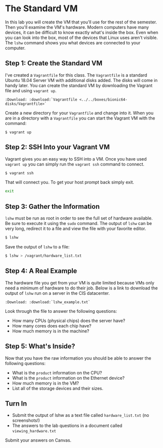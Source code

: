 # The Standard VM

In this lab you will create the VM that you'll use for the rest of the semester. Then you'll examine the VM's hardware. Modern computers have  many devices, it can be difficult to know exactly what's inside the box. Even when you can look into the box, most of the devices that Linux uses aren't visible. The `lshw` command shows you what devices are connected to your computer.

## Step 1: Create the Standard VM 

I've created a `Vagrantfile` for this class. The `Vagrantfile` is a standard Ubuntu 18.04 Server VM with additional disks added. The disks will come in handy later. You can create the standard VM by downloading the Vagrant file and using `vagrant up`.

```eval_rst
:Download: :download:`Vagrantfile <../../boxes/bionic64-disks/Vagrantfile>`
```

Create a new directory for your `Vagrantfile` and change into it. When you are in a directory with a `Vagrantfile` you can start the Vagrant VM with the command:

```
$ vagrant up
```

## Step 2: SSH Into your Vagrant VM

Vagrant gives you an easy way to SSH into a VM. Once you have used `vagrant up` you can simply run the `vagrant ssh` command to connect. 

```bash
$ vagrant ssh 
```

That will connect you. To get your host prompt back simply exit. 

```bash
exit 
```

## Step 3: Gather the Information 

`lshw` must be run as root in order to see the full set of hardware available. Be sure to execute it using the `sudo` command. The output of `lshw` can be very long, redirect it to a file and view the file with your favorite editor.

```bash
$ lshw 
```

Save the output of `lshw` to a file: 

```bash 
$ lshw > /vagrant/hardware_list.txt
```

## Step 4: A Real Example 

The hardware file you get from your VM is quite limited because VMs only need a minimum of hardware to do their job. Below is a link to download the output of `lshw` run on a server in the CIS datacenter. 

```eval_rst 
:Download: :download:`lshw_example.txt` 
```

Look through the file to answer the following questions: 

  - How many CPUs (physical chips) does the server have? 
  - How many cores does each chip have? 
  - How much memory is in the machine? 

## Step 5: What's Inside? 

Now that you have the raw information you should be able to answer the following questions:

  - What is the `product` information on the CPU?
  - What is the `product` information on the Ethernet device?
  - How much memory is in the VM?
  - List all of the storage devices and their sizes. 

## Turn In 

  - Submit the output of lshw as a text file called `hardware_list.txt` (no screenshots!)
  - The answers to the lab questions in a document called `viewing_hardware.txt`

Submit your answers on Canvas.
